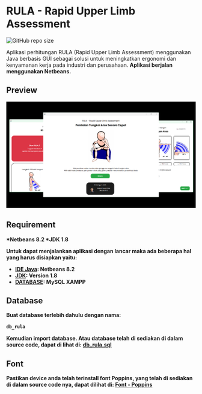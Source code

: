 # RULA - Rapid Upper Limb Assessment

![GitHub repo size](https://img.shields.io/github/repo-size/MuhDila/RULA-RapidUpperLimbAssessment)

Aplikasi perhitungan RULA (Rapid Upper Limb Assessment) menggunakan Java berbasis GUI sebagai 
solusi untuk meningkatkan ergonomi dan kenyamanan kerja pada industri dan perusahaan. <strong>Aplikasi berjalan menggunakan Netbeans.

## Preview

![screenshot](1.PETING!!/Preview.png)

## Requirement

  *Netbeans 8.2
  *JDK 1.8
  
  Untuk dapat menjalankan aplikasi dengan lancar maka ada beberapa hal yang harus disiapkan yaitu:
* [IDE Java]([https://example.com](https://downloadersystem.wordpress.com/windows/programming/netbeans-ide-8-2-download/)): Netbeans 8.2
* [JDK]([https://example.com](https://downloadersystem.wordpress.com/windows/programming/netbeans-ide-8-2-download/)): Version 1.8
* [DATABASE]([https://example.com](https://downloadersystem.wordpress.com/windows/programming/netbeans-ide-8-2-download/)): MySQL XAMPP
 
## Database

Buat database terlebih dahulu dengan nama:
```bash
db_rula
```
Kemudian import database. Atau database telah di sediakan di dalam source code, dapat di lihat di:
[db_rula.sql](1.PETING!!/Database/db_rula.sql)

## Font

Pastikan device anda telah terinstall font Poppins, yang telah di sediakan di dalam source code nya, dapat dilihat di:
[Font - Poppins](1.PETING!!/Font/)
